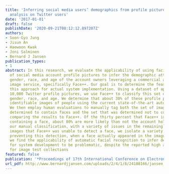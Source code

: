 ```yaml
---
title: 'Inferring social media users’ demographics from profile pictures: A Face++
  analysis on Twitter users'
date: '2017-01-01'
draft: false
publishDate: '2020-09-21T08:12:12.897207Z'
authors:
- Soon-Gyo Jung
- Jisun An
- Haewoon Kwak
- Joni Salminen
- Bernard J Jansen
publication_types:
- 1
abstract: In this research, we evaluate the applicability of using facial recognition
  of social media account profile pictures to infer the demographic attributes of
  gender, race, and age of the account owners leveraging a commercial and well-known
  image service, specifically Face++. Our goal is to determine the feasibility of
  this approach for actual system implementation. Using a dataset of approximately
  10,000 Twitter profile pictures, we use Face++ to classify this set of images for
  gender, race, and age. We determine that about 30% of these profile pictures contain
  identifiable images of people using the current state-of-the-art automated means.
  We then employ human evaluations to manually tag both the set of images that were
  determined to contain faces and the set that was determined not to contain faces,
  comparing the results to Face++. Of the thirty percent that Face++ identified as
  containing a face, about 80% are more likely than not the account holder based on
  our manual classification, with a variety of issues in the remaining 20%. Of the
  images that Face++ was unable to detect a face, we isolate a variety of likely issues
  preventing this detection, when a face actually appeared in the image. Overall,
  we find the applicability of automatic facial recognition to infer demographics
  for system development to be problematic, despite the reported high accuracy achieved
  for image test collections
featured: false
publication: '*Proceedings of 17th International Conference on Electronic Business*'
url_pdf: http://www.bernardjjansen.com/uploads/2/4/1/8/24188166/jansen_iceb_2017_pictures.pdf
---
```


